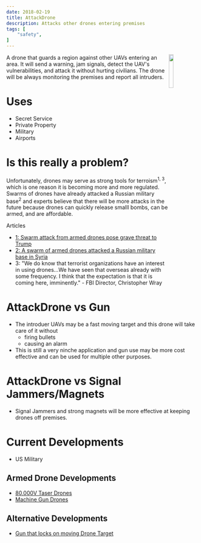 ```yaml
---
date: 2018-02-19
title: AttackDrone
description: Attacks other drones entering premises
tags: [
    "safety",
]
---
```


<img align="right" src="https://i.imgur.com/p8jenZt.png" style="width: 15%;">

A drone that guards a region against other UAVs entering an area. It will send a warning, jam signals, detect the UAV's vulnerabilities, and attack it without hurting civilians. The drone will be always monitoring the premises and report all intruders. 

# Uses
- Secret Service
- Private Property
- Military
- Airports

# Is this really a problem?
Unfortunately, drones may serve as strong tools for terroism<sup>1, 3</sup>, which is one reason it is becoming more and more regulated. Swarms of drones have already attacked a Russian military base<sup>2</sup> and experts believe that there will be more attacks in the future because drones can quickly release smalll bombs, can be armed, and are affordable. 

Articles
- [1: Swarm attack from armed drones pose grave threat to Trump](http://www.washingtonexaminer.com/swarm-attack-from-armed-drones-pose-grave-threat-to-trump/article/2635455)
- [2: A swarm of armed drones attacked a Russian military base in Syria](https://www.cnbc.com/2018/01/11/swarm-of-armed-diy-drones-attacks-russian-military-base-in-syria.html)
- 3: "We do know that terrorist organizations have an interest in using drones...We have seen that overseas already with some frequency. I think that the expectation is that it is coming here, imminently." - FBI Director, Christopher Wray

# AttackDrone vs Gun
- The introduer UAVs may be a fast moving target and this drone will take care of it without
  - firing bullets
  - causing an alarm
- This is still a very ninche application and gun use may be more cost effective and can be used for multiple other purposes.

# AttackDrone vs Signal Jammers/Magnets
- Signal Jammers and strong magnets will be more effective at keeping drones off premises. 

# Current Developments
- US Military
## Armed Drone Developments
- [80,000V Taser Drones](http://observer.com/2014/03/terrifying-taser-drone-comes-equipped-with-80000-volt-stun-gun/)
- [Machine Gun Drones](https://techcrunch.com/2017/08/17/a-defense-company-put-a-machine-gun-on-a-drone/)
## Alternative Developments
- [Gun that locks on moving Drone Target](https://www.thisiswhyimbroke.com/drone-defense-system/)
